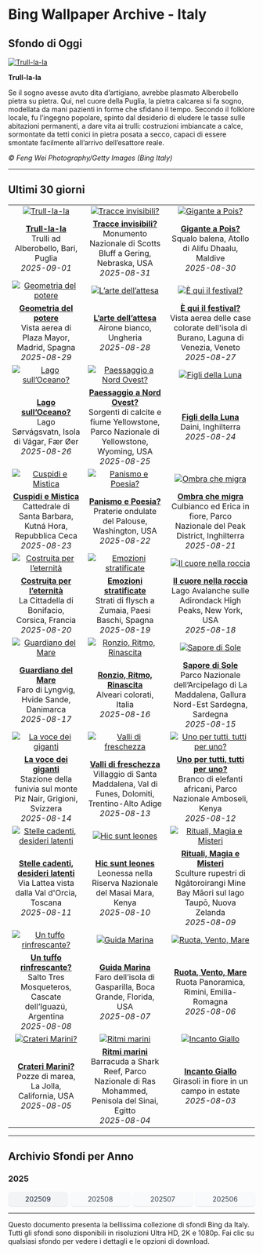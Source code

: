 # Bing Wallpaper Archive - Italy

## Sfondo di Oggi

[![Trull-la-la](https://www.bing.com/th?id=OHR.TrulliHouses_IT-IT0120917493_UHD.jpg&pid=hp&w=2560)](https://bing.codexun.com/it/detail/20250901)

**Trull-la-la**

Se il sogno avesse avuto dita d’artigiano, avrebbe plasmato Alberobello pietra su pietra. Qui, nel cuore della Puglia, la pietra calcarea si fa sogno, modellata da mani pazienti in forme che sfidano il tempo. Secondo il folklore locale, fu l’ingegno popolare, spinto dal desiderio di eludere le tasse sulle abitazioni permanenti, a dare vita ai trulli: costruzioni imbiancate a calce, sormontate da tetti conici in pietra posata a secco, capaci di essere smontate facilmente all’arrivo dell’esattore reale.

*© Feng Wei Photography/Getty Images (Bing Italy)*

---

## Ultimi 30 giorni

| | | |
|:---:|:---:|:---:|
| [![Trull-la-la](https://www.bing.com/th?id=OHR.TrulliHouses_IT-IT0120917493_UHD.jpg&pid=hp&w=2560)](https://bing.codexun.com/it/detail/20250901) | [![Tracce invisibili?](https://www.bing.com/th?id=OHR.ScottsBluff_IT-IT0073144913_UHD.jpg&pid=hp&w=2560)](https://bing.codexun.com/it/detail/20250831) | [![Gigante a Pois?](https://www.bing.com/th?id=OHR.MaldivesWhaleShark_IT-IT0005084391_UHD.jpg&pid=hp&w=2560)](https://bing.codexun.com/it/detail/20250830) | 
| **[Trull-la-la](https://bing.codexun.com/it/detail/20250901)**<br>Trulli ad Alberobello, Bari, Puglia<br>*2025-09-01* | **[Tracce invisibili?](https://bing.codexun.com/it/detail/20250831)**<br>Monumento Nazionale di Scotts Bluff a Gering, Nebraska, USA<br>*2025-08-31* | **[Gigante a Pois?](https://bing.codexun.com/it/detail/20250830)**<br>Squalo balena, Atollo di Alifu Dhaalu, Maldive<br>*2025-08-30* | 
| [![Geometria del potere](https://www.bing.com/th?id=OHR.PlazaMayor_IT-IT9894137686_UHD.jpg&pid=hp&w=2560)](https://bing.codexun.com/it/detail/20250829) | [![L’arte dell’attesa](https://www.bing.com/th?id=OHR.WhiteEgret_IT-IT9836668114_UHD.jpg&pid=hp&w=2560)](https://bing.codexun.com/it/detail/20250828) | [![È qui il festival?](https://www.bing.com/th?id=OHR.FestivalVenezia_IT-IT9738242817_UHD.jpg&pid=hp&w=2560)](https://bing.codexun.com/it/detail/20250827) | 
| **[Geometria del potere](https://bing.codexun.com/it/detail/20250829)**<br>Vista aerea di Plaza Mayor, Madrid, Spagna<br>*2025-08-29* | **[L’arte dell’attesa](https://bing.codexun.com/it/detail/20250828)**<br>Airone bianco, Ungheria<br>*2025-08-28* | **[È qui il festival?](https://bing.codexun.com/it/detail/20250827)**<br>Vista aerea delle case colorate dell'isola di Burano, Laguna di Venezia, Veneto<br>*2025-08-27* | 
| [![Lago sull’Oceano?](https://www.bing.com/th?id=OHR.FaroeLake_IT-IT9674052822_UHD.jpg&pid=hp&w=2560)](https://bing.codexun.com/it/detail/20250826) | [![Paessaggio a Nord Ovest?](https://www.bing.com/th?id=OHR.YellowstoneRiver_IT-IT7237441471_UHD.jpg&pid=hp&w=2560)](https://bing.codexun.com/it/detail/20250825) | [![Figli della Luna](https://www.bing.com/th?id=OHR.CervusDama_IT-IT0307979007_UHD.jpg&pid=hp&w=2560)](https://bing.codexun.com/it/detail/20250824) | 
| **[Lago sull’Oceano?](https://bing.codexun.com/it/detail/20250826)**<br>Lago Sørvágsvatn, Isola di Vágar, Fær Øer<br>*2025-08-26* | **[Paessaggio a Nord Ovest?](https://bing.codexun.com/it/detail/20250825)**<br>Sorgenti di calcite e fiume Yellowstone, Parco Nazionale di Yellowstone, Wyoming, USA<br>*2025-08-25* | **[Figli della Luna](https://bing.codexun.com/it/detail/20250824)**<br>Daini, Inghilterra<br>*2025-08-24* | 
| [![Cuspidi e Mistica](https://www.bing.com/th?id=OHR.SaintBarbaras_IT-IT0267106236_UHD.jpg&pid=hp&w=2560)](https://bing.codexun.com/it/detail/20250823) | [![Panismo e Poesia?](https://www.bing.com/th?id=OHR.PalouseWA_IT-IT0107533820_UHD.jpg&pid=hp&w=2560)](https://bing.codexun.com/it/detail/20250822) | [![Ombra che migra](https://www.bing.com/th?id=OHR.WheatearBird_IT-IT3442241392_UHD.jpg&pid=hp&w=2560)](https://bing.codexun.com/it/detail/20250821) | 
| **[Cuspidi e Mistica](https://bing.codexun.com/it/detail/20250823)**<br>Cattedrale di Santa Barbara, Kutná Hora, Repubblica Ceca<br>*2025-08-23* | **[Panismo e Poesia?](https://bing.codexun.com/it/detail/20250822)**<br>Praterie ondulate del Palouse, Washington, USA<br>*2025-08-22* | **[Ombra che migra](https://bing.codexun.com/it/detail/20250821)**<br>Culbianco ed Erica in fiore, Parco Nazionale del Peak District, Inghilterra<br>*2025-08-21* | 
| [![Costruita per l’eternità](https://www.bing.com/th?id=OHR.CitadelBonifacio_IT-IT3373229957_UHD.jpg&pid=hp&w=2560)](https://bing.codexun.com/it/detail/20250820) | [![Emozioni stratificate](https://www.bing.com/th?id=OHR.GipuzcoaSummer_IT-IT3301652373_UHD.jpg&pid=hp&w=2560)](https://bing.codexun.com/it/detail/20250819) | [![Il cuore nella roccia](https://www.bing.com/th?id=OHR.AvalancheLake_IT-IT9962796758_UHD.jpg&pid=hp&w=2560)](https://bing.codexun.com/it/detail/20250818) | 
| **[Costruita per l’eternità](https://bing.codexun.com/it/detail/20250820)**<br>La Cittadella di Bonifacio, Corsica, Francia<br>*2025-08-20* | **[Emozioni stratificate](https://bing.codexun.com/it/detail/20250819)**<br>Strati di flysch a Zumaia, Paesi Baschi, Spagna<br>*2025-08-19* | **[Il cuore nella roccia](https://bing.codexun.com/it/detail/20250818)**<br>Lago Avalanche sulle Adirondack High Peaks, New York, USA<br>*2025-08-18* | 
| [![Guardiano del Mare](https://www.bing.com/th?id=OHR.LyngvigLighthouse_IT-IT3166242120_UHD.jpg&pid=hp&w=2560)](https://bing.codexun.com/it/detail/20250817) | [![Ronzio, Ritmo, Rinascita](https://www.bing.com/th?id=OHR.ColorfulBeehives_IT-IT3102989336_UHD.jpg&pid=hp&w=2560)](https://bing.codexun.com/it/detail/20250816) | [![Sapore di Sole](https://www.bing.com/th?id=OHR.LaMaddalenaSardegna_IT-IT3035454950_UHD.jpg&pid=hp&w=2560)](https://bing.codexun.com/it/detail/20250815) | 
| **[Guardiano del Mare](https://bing.codexun.com/it/detail/20250817)**<br>Faro di Lyngvig, Hvide Sande, Danimarca<br>*2025-08-17* | **[Ronzio, Ritmo, Rinascita](https://bing.codexun.com/it/detail/20250816)**<br>Alveari colorati, Italia<br>*2025-08-16* | **[Sapore di Sole](https://bing.codexun.com/it/detail/20250815)**<br>Parco Nazionale dell’Arcipelago di La Maddalena, Gallura Nord-Est Sardegna, Sardegna<br>*2025-08-15* | 
| [![La voce dei giganti](https://www.bing.com/th?id=OHR.PizNairPeak_IT-IT2958589125_UHD.jpg&pid=hp&w=2560)](https://bing.codexun.com/it/detail/20250814) | [![Valli di freschezza](https://www.bing.com/th?id=OHR.SantaMaddalena_IT-IT2896067117_UHD.jpg&pid=hp&w=2560)](https://bing.codexun.com/it/detail/20250813) | [![Uno per tutti, tutti per uno?](https://www.bing.com/th?id=OHR.KenyaElephants_IT-IT2826374695_UHD.jpg&pid=hp&w=2560)](https://bing.codexun.com/it/detail/20250812) | 
| **[La voce dei giganti](https://bing.codexun.com/it/detail/20250814)**<br>Stazione della funivia sul monte Piz Nair, Grigioni, Svizzera<br>*2025-08-14* | **[Valli di freschezza](https://bing.codexun.com/it/detail/20250813)**<br>Villaggio di Santa Maddalena, Val di Funes, Dolomiti, Trentino-Alto Adige<br>*2025-08-13* | **[Uno per tutti, tutti per uno?](https://bing.codexun.com/it/detail/20250812)**<br>Branco di elefanti africani, Parco Nazionale Amboseli, Kenya<br>*2025-08-12* | 
| [![Stelle cadenti, desideri latenti](https://www.bing.com/th?id=OHR.StelleSanLorenzo_IT-IT2737058274_UHD.jpg&pid=hp&w=2560)](https://bing.codexun.com/it/detail/20250811) | [![Hic sunt leones](https://www.bing.com/th?id=OHR.LionessKenya_IT-IT2680402991_UHD.jpg&pid=hp&w=2560)](https://bing.codexun.com/it/detail/20250810) | [![Rituali, Magia e Misteri](https://www.bing.com/th?id=OHR.MaoriRock_IT-IT5330765111_UHD.jpg&pid=hp&w=2560)](https://bing.codexun.com/it/detail/20250809) | 
| **[Stelle cadenti, desideri latenti](https://bing.codexun.com/it/detail/20250811)**<br>Via Lattea vista dalla Val d'Orcia, Toscana<br>*2025-08-11* | **[Hic sunt leones](https://bing.codexun.com/it/detail/20250810)**<br>Leonessa nella Riserva Nazionale del Masai Mara, Kenya<br>*2025-08-10* | **[Rituali, Magia e Misteri](https://bing.codexun.com/it/detail/20250809)**<br>Sculture rupestri di Ngātoroirangi Mine Bay Māori sul lago Taupō, Nuova Zelanda<br>*2025-08-09* | 
| [![Un tuffo rinfrescante?](https://www.bing.com/th?id=OHR.IguazuArgentina_IT-IT2568791763_UHD.jpg&pid=hp&w=2560)](https://bing.codexun.com/it/detail/20250808) | [![Guida Marina](https://www.bing.com/th?id=OHR.GasparillaLight_IT-IT1390366319_UHD.jpg&pid=hp&w=2560)](https://bing.codexun.com/it/detail/20250807) | [![Ruota, Vento, Mare](https://www.bing.com/th?id=OHR.RuotaRimini_IT-IT1297102060_UHD.jpg&pid=hp&w=2560)](https://bing.codexun.com/it/detail/20250806) | 
| **[Un tuffo rinfrescante?](https://bing.codexun.com/it/detail/20250808)**<br>Salto Tres Mosqueteros, Cascate dell’Iguazú, Argentina<br>*2025-08-08* | **[Guida Marina](https://bing.codexun.com/it/detail/20250807)**<br>Faro dell’isola di Gasparilla, Boca Grande, Florida, USA<br>*2025-08-07* | **[Ruota, Vento, Mare](https://bing.codexun.com/it/detail/20250806)**<br>Ruota Panoramica, Rimini, Emilia-Romagna<br>*2025-08-06* | 
| [![Crateri Marini?](https://www.bing.com/th?id=OHR.CaliforniaTidepool_IT-IT9185950611_UHD.jpg&pid=hp&w=2560)](https://bing.codexun.com/it/detail/20250805) | [![Ritmi marini](https://www.bing.com/th?id=OHR.BlackfinBarracuda_IT-IT1143705457_UHD.jpg&pid=hp&w=2560)](https://bing.codexun.com/it/detail/20250804) | [![Incanto Giallo](https://www.bing.com/th?id=OHR.HappySunflower_IT-IT1160856056_UHD.jpg&pid=hp&w=2560)](https://bing.codexun.com/it/detail/20250803) | 
| **[Crateri Marini?](https://bing.codexun.com/it/detail/20250805)**<br>Pozze di marea, La Jolla, California, USA<br>*2025-08-05* | **[Ritmi marini](https://bing.codexun.com/it/detail/20250804)**<br>Barracuda a Shark Reef, Parco Nazionale di Ras Mohammed, Penisola del Sinai, Egitto<br>*2025-08-04* | **[Incanto Giallo](https://bing.codexun.com/it/detail/20250803)**<br>Girasoli in fiore in un campo in estate<br>*2025-08-03* | 


---

## Archivio Sfondi per Anno

### 2025
<div style="display: grid; grid-template-columns: repeat(auto-fit, minmax(80px, 1fr)); gap: 6px; margin: 12px 0;">
<a href="https://bing.codexun.com/it/archive/202509" style="padding: 6px 12px; font-size: 14px; border-radius: 6px; box-shadow: 0 1px 2px rgba(0,0,0,0.1); background-color: #f3f4f6; color: #374151; text-decoration: none; text-align: center; transition: background-color 0.2s ease; font-weight: 500;">202509</a>
<a href="https://bing.codexun.com/it/archive/202508" style="padding: 6px 12px; font-size: 14px; border-radius: 6px; box-shadow: 0 1px 2px rgba(0,0,0,0.1); background-color: #f9fafb; color: #374151; text-decoration: none; text-align: center; transition: background-color 0.2s ease;">202508</a>
<a href="https://bing.codexun.com/it/archive/202507" style="padding: 6px 12px; font-size: 14px; border-radius: 6px; box-shadow: 0 1px 2px rgba(0,0,0,0.1); background-color: #f9fafb; color: #374151; text-decoration: none; text-align: center; transition: background-color 0.2s ease;">202507</a>
<a href="https://bing.codexun.com/it/archive/202506" style="padding: 6px 12px; font-size: 14px; border-radius: 6px; box-shadow: 0 1px 2px rgba(0,0,0,0.1); background-color: #f9fafb; color: #374151; text-decoration: none; text-align: center; transition: background-color 0.2s ease;">202506</a>
</div>



---

Questo documento presenta la bellissima collezione di sfondi Bing da Italy. Tutti gli sfondi sono disponibili in risoluzioni Ultra HD, 2K e 1080p. Fai clic su qualsiasi sfondo per vedere i dettagli e le opzioni di download.
